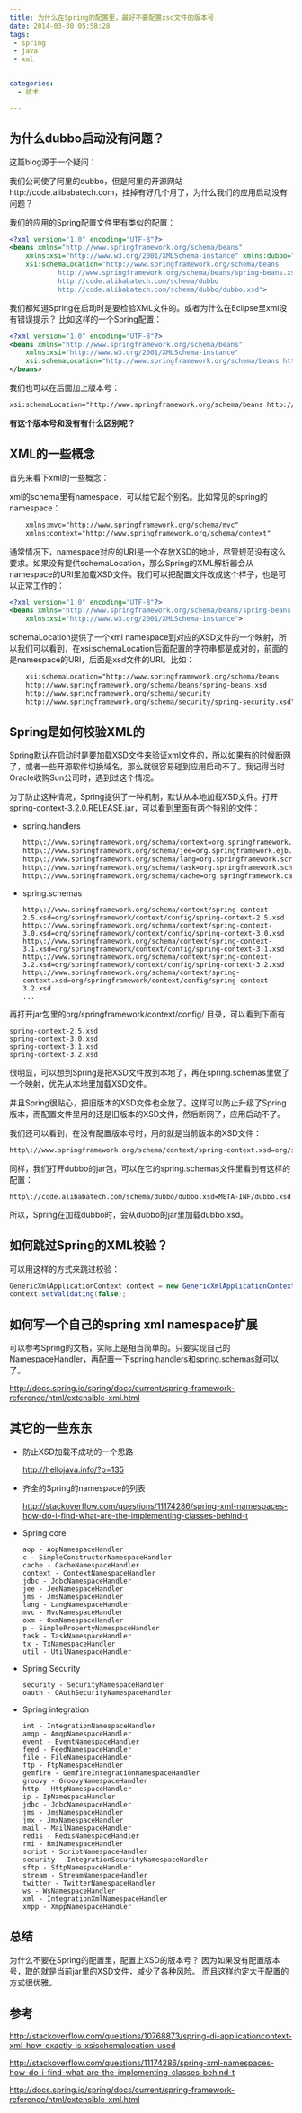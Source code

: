 ```yaml
---
title: 为什么在Spring的配置里，最好不要配置xsd文件的版本号
date: 2014-03-30 05:58:28
tags:
 - spring
 - java
 - xml


categories:
  - 技术

---
```



## 为什么dubbo启动没有问题？

这篇blog源于一个疑问：

我们公司使了阿里的dubbo，但是阿里的开源网站http://code.alibabatech.com，挂掉有好几个月了，为什么我们的应用启动没有问题？

我们的应用的Spring配置文件里有类似的配置：

```xml
<?xml version="1.0" encoding="UTF-8"?>
<beans xmlns="http://www.springframework.org/schema/beans"
	xmlns:xsi="http://www.w3.org/2001/XMLSchema-instance" xmlns:dubbo="http://code.alibabatech.com/schema/dubbo"
	xsi:schemaLocation="http://www.springframework.org/schema/beans
	        http://www.springframework.org/schema/beans/spring-beans.xsd
	        http://code.alibabatech.com/schema/dubbo
	        http://code.alibabatech.com/schema/dubbo/dubbo.xsd">
```

我们都知道Spring在启动时是要检验XML文件的。或者为什么在Eclipse里xml没有错误提示？
比如这样的一个Spring配置：

```xml
<?xml version="1.0" encoding="UTF-8"?>
<beans xmlns="http://www.springframework.org/schema/beans"
	xmlns:xsi="http://www.w3.org/2001/XMLSchema-instance"
	xsi:schemaLocation="http://www.springframework.org/schema/beans http://www.springframework.org/schema/beans/spring-beans.xsd">
</beans>
```

我们也可以在后面加上版本号：

```xml
xsi:schemaLocation="http://www.springframework.org/schema/beans http://www.springframework.org/schema/beans/spring-beans-3.0.xsd">
```

**有这个版本号和没有有什么区别呢？**

## XML的一些概念

首先来看下xml的一些概念：

xml的schema里有namespace，可以给它起个别名。比如常见的spring的namespace：

```xml
	xmlns:mvc="http://www.springframework.org/schema/mvc"
	xmlns:context="http://www.springframework.org/schema/context"
```

通常情况下，namespace对应的URI是一个存放XSD的地址，尽管规范没有这么要求。如果没有提供schemaLocation，那么Spring的XML解析器会从namespace的URI里加载XSD文件。我们可以把配置文件改成这个样子，也是可以正常工作的：

```xml
<?xml version="1.0" encoding="UTF-8"?>
<beans xmlns="http://www.springframework.org/schema/beans/spring-beans.xsd"
	xmlns:xsi="http://www.w3.org/2001/XMLSchema-instance">
```

schemaLocation提供了一个xml namespace到对应的XSD文件的一个映射，所以我们可以看到，在xsi:schemaLocation后面配置的字符串都是成对的，前面的是namespace的URI，后面是xsd文件的URI。比如：

```xml
	xsi:schemaLocation="http://www.springframework.org/schema/beans
	http://www.springframework.org/schema/beans/spring-beans.xsd
	http://www.springframework.org/schema/security
	http://www.springframework.org/schema/security/spring-security.xsd"
```

## Spring是如何校验XML的

Spring默认在启动时是要加载XSD文件来验证xml文件的，所以如果有的时候断网了，或者一些开源软件切换域名，那么就很容易碰到应用启动不了。我记得当时Oracle收购Sun公司时，遇到过这个情况。

为了防止这种情况，Spring提供了一种机制，默认从本地加载XSD文件。打开spring-context-3.2.0.RELEASE.jar，可以看到里面有两个特别的文件：

* spring.handlers

	```xml
	http\://www.springframework.org/schema/context=org.springframework.context.config.ContextNamespaceHandler
	http\://www.springframework.org/schema/jee=org.springframework.ejb.config.JeeNamespaceHandler
	http\://www.springframework.org/schema/lang=org.springframework.scripting.config.LangNamespaceHandler
	http\://www.springframework.org/schema/task=org.springframework.scheduling.config.TaskNamespaceHandler
	http\://www.springframework.org/schema/cache=org.springframework.cache.config.CacheNamespaceHandler
	```

* spring.schemas

	```
	http\://www.springframework.org/schema/context/spring-context-2.5.xsd=org/springframework/context/config/spring-context-2.5.xsd
	http\://www.springframework.org/schema/context/spring-context-3.0.xsd=org/springframework/context/config/spring-context-3.0.xsd
	http\://www.springframework.org/schema/context/spring-context-3.1.xsd=org/springframework/context/config/spring-context-3.1.xsd
	http\://www.springframework.org/schema/context/spring-context-3.2.xsd=org/springframework/context/config/spring-context-3.2.xsd
	http\://www.springframework.org/schema/context/spring-context.xsd=org/springframework/context/config/spring-context-3.2.xsd
	...
	```

再打开jar包里的org/springframework/context/config/ 目录，可以看到下面有

```
spring-context-2.5.xsd
spring-context-3.0.xsd
spring-context-3.1.xsd
spring-context-3.2.xsd
```

很明显，可以想到Spring是把XSD文件放到本地了，再在spring.schemas里做了一个映射，优先从本地里加载XSD文件。

并且Spring很贴心，把旧版本的XSD文件也全放了。这样可以防止升级了Spring版本，而配置文件里用的还是旧版本的XSD文件，然后断网了，应用启动不了。

我们还可以看到，在没有配置版本号时，用的就是当前版本的XSD文件：

```xml
http\://www.springframework.org/schema/context/spring-context.xsd=org/springframework/context/config/spring-context-3.2.xsd
```


同样，我们打开dubbo的jar包，可以在它的spring.schemas文件里看到有这样的配置：

```
http\://code.alibabatech.com/schema/dubbo/dubbo.xsd=META-INF/dubbo.xsd
```

所以，Spring在加载dubbo时，会从dubbo的jar里加载dubbo.xsd。

## 如何跳过Spring的XML校验？

可以用这样的方式来跳过校验：

```java
GenericXmlApplicationContext context = new GenericXmlApplicationContext();
context.setValidating(false);
```

## 如何写一个自己的spring xml namespace扩展

可以参考Spring的文档，实际上是相当简单的。只要实现自己的NamespaceHandler，再配置一下spring.handlers和spring.schemas就可以了。

http://docs.spring.io/spring/docs/current/spring-framework-reference/html/extensible-xml.html

## 其它的一些东东

* 防止XSD加载不成功的一个思路

    http://hellojava.info/?p=135

* 齐全的Spring的namespace的列表

    http://stackoverflow.com/questions/11174286/spring-xml-namespaces-how-do-i-find-what-are-the-implementing-classes-behind-t

* Spring core

	```
	aop - AopNamespaceHandler
	c - SimpleConstructorNamespaceHandler
	cache - CacheNamespaceHandler
	context - ContextNamespaceHandler
	jdbc - JdbcNamespaceHandler
	jee - JeeNamespaceHandler
	jms - JmsNamespaceHandler
	lang - LangNamespaceHandler
	mvc - MvcNamespaceHandler
	oxm - OxmNamespaceHandler
	p - SimplePropertyNamespaceHandler
	task - TaskNamespaceHandler
	tx - TxNamespaceHandler
	util - UtilNamespaceHandler
	```

* Spring Security

	```
	security - SecurityNamespaceHandler
	oauth - OAuthSecurityNamespaceHandler
	```

* Spring integration

	```
	int - IntegrationNamespaceHandler
	amqp - AmqpNamespaceHandler
	event - EventNamespaceHandler
	feed - FeedNamespaceHandler
	file - FileNamespaceHandler
	ftp - FtpNamespaceHandler
	gemfire - GemfireIntegrationNamespaceHandler
	groovy - GroovyNamespaceHandler
	http - HttpNamespaceHandler
	ip - IpNamespaceHandler
	jdbc - JdbcNamespaceHandler
	jms - JmsNamespaceHandler
	jmx - JmxNamespaceHandler
	mail - MailNamespaceHandler
	redis - RedisNamespaceHandler
	rmi - RmiNamespaceHandler
	script - ScriptNamespaceHandler
	security - IntegrationSecurityNamespaceHandler
	sftp - SftpNamespaceHandler
	stream - StreamNamespaceHandler
	twitter - TwitterNamespaceHandler
	ws - WsNamespaceHandler
	xml - IntegrationXmlNamespaceHandler
	xmpp - XmppNamespaceHandler
	```

## 总结

为什么不要在Spring的配置里，配置上XSD的版本号？
因为如果没有配置版本号，取的就是当前jar里的XSD文件，减少了各种风险。
而且这样约定大于配置的方式很优雅。

## 参考

http://stackoverflow.com/questions/10768873/spring-di-applicationcontext-xml-how-exactly-is-xsischemalocation-used

http://stackoverflow.com/questions/11174286/spring-xml-namespaces-how-do-i-find-what-are-the-implementing-classes-behind-t

http://docs.spring.io/spring/docs/current/spring-framework-reference/html/extensible-xml.html